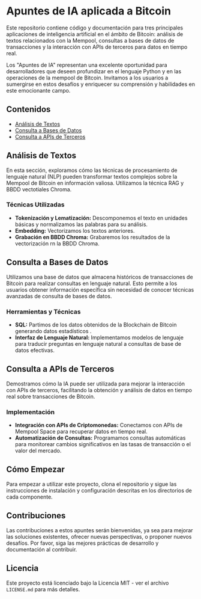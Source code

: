 # Apuntes de IA aplicada a Bitcoin

Este repositorio contiene código y documentación para tres principales aplicaciones de inteligencia artificial en el ámbito de Bitcoin: análisis de textos relacionados con la Mempool, consultas a bases de datos de transacciones y la interacción con APIs de terceros para datos en tiempo real.

Los "Apuntes de IA" representan una excelente oportunidad para desarrolladores que deseen profundizar en el lenguaje Python y en las operaciones de la mempool de Bitcoin. Invitamos a los usuarios a sumergirse en estos desafíos y enriquecer su comprensión y habilidades en este emocionante campo.


## Contenidos
- [Análisis de Textos](#análisis-de-textos)
- [Consulta a Bases de Datos](#consulta-a-bases-de-datos)
- [Consulta a APIs de Terceros](#consulta-a-apis-de-terceros)

## Análisis de Textos
En esta sección, exploramos cómo las técnicas de procesamiento de lenguaje natural (NLP) pueden transformar textos complejos sobre la Mempool de Bitcoin en información valiosa. Utilizamos la técnica RAG y BBDD vectotiales Chroma.

### Técnicas Utilizadas
- **Tokenización y Lematización:** Descomponemos el texto en unidades básicas y normalizamos las palabras para su análisis.
- **Embedding:** Vectorizamos los textos anteriores.
- **Grabación en BBDD Chroma:** Grabaremos los resultados de la vectorización rn la BBDD Chroma.

## Consulta a Bases de Datos
Utilizamos una base de datos que almacena históricos de transacciones de Bitcoin para realizar consultas en lenguaje natural. Esto permite a los usuarios obtener información específica sin necesidad de conocer técnicas avanzadas de consulta de bases de datos.

### Herramientas y Técnicas
- **SQL:** Partimos de los datos obtenidos de la Blockchain de Bitcoin generando datos estadísticos .
- **Interfaz de Lenguaje Natural:** Implementamos modelos de lenguaje para traducir preguntas en lenguaje natural a consultas de base de datos efectivas.

## Consulta a APIs de Terceros
Demostramos cómo la IA puede ser utilizada para mejorar la interacción con APIs de terceros, facilitando la obtención y análisis de datos en tiempo real sobre transacciones de Bitcoin.

### Implementación
- **Integración con APIs de Criptomonedas:** Conectamos con APIs de Mempool Space para recuperar datos en tiempo real.
- **Automatización de Consultas:** Programamos consultas automáticas para monitorear cambios significativos en las tasas de transacción o el valor del mercado.

## Cómo Empezar
Para empezar a utilizar este proyecto, clona el repositorio y sigue las instrucciones de instalación y configuración descritas en los directorios de cada componente.

## Contribuciones
Las contribuciones a estos apuntes serán bienvenidas, ya sea para mejorar las soluciones existentes, ofrecer nuevas perspectivas, o proponer nuevos desafíos. Por favor, siga las mejores prácticas de desarrollo y documentación al contribuir.

## Licencia
Este proyecto está licenciado bajo la Licencia MIT - ver el archivo `LICENSE.md` para más detalles.














